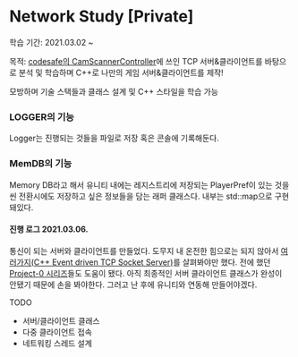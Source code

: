# Network Study [Private]

학습 기간: 2021.03.02 ~ 

목적: [codesafe의 CamScannerController](https://github.com/codesafe/CamScannerController)에 쓰인 TCP 서버&클라이언트를 바탕으로 분석 및 학습하며 C++로 나만의 게임 서버&클라이언트를 제작!

모방하며 기술 스택들과 클래스 설계 및 C++ 스타일을 학습 가능

### LOGGER의 기능

Logger는 진행되는 것들을 파일로 저장 혹은 콘솔에 기록해둔다.



### MemDB의 기능

Memory DB라고 해서 유니티 내에는 레지스트리에 저장되는 PlayerPref이 있는 것을 씬 전환시에도 저장하고 싶은 정보들을 담는 래퍼 클래스다. 내부는 std::map으로 구현돼있다. 



#### 진행 로그 2021.03.06.

통신이 되는 서버와 클라이언트를 만들었다. 도무지 내 온전한 힘으로는 되지 않아서 [여러가지(C++ Event driven TCP Socket Server)](https://gist.github.com/Gydo194/c14e52701289354ab66359c2a75706f8)를 살펴봐야만 했다. 전에 했던 [Project-0 시리즈](https://github.com/PioneerRedwood/Project-02)들도 도움이 됐다. 아직 최종적인 서버 클라이언트 클래스가 완성이 안됐기 때문에 손을 봐야한다. 그러고 난 후에 유니티와 연동해 만들어야겠다.

TODO

- 서버/클라이언트 클래스
- 다중 클라이언트 접속
- 네트워킹 스레드 설계